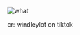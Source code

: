 ![what](https://github.com/user-attachments/assets/682a1241-9134-4b3e-a0ae-f812ddc9f476)

cr: windleylot on tiktok
